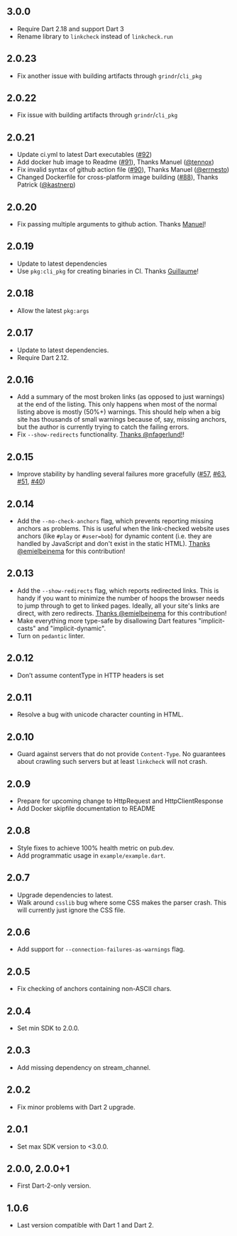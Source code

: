 ## 3.0.0

- Require Dart 2.18 and support Dart 3
- Rename library to `linkcheck` instead of `linkcheck.run`

## 2.0.23

- Fix another issue with building artifacts through `grindr`/`cli_pkg`

## 2.0.22

- Fix issue with building artifacts through `grindr`/`cli_pkg`

## 2.0.21

- Update ci.yml to latest Dart executables ([#92](https://github.com/filiph/linkcheck/pull/92))
- Add docker hub image to Readme ([#91](https://github.com/filiph/linkcheck/pull/91)), Thanks Manuel ([@tennox](https://github.com/tennox))
- Fix invalid syntax of github action file ([#90](https://github.com/filiph/linkcheck/pull/90)), Thanks Manuel ([@errnesto](https://github.com/errnesto))
- Changed Dockerfile for cross-platform image building ([#88](https://github.com/filiph/linkcheck/pull/88)), Thanks Patrick ([@kastnerp](https://github.com/kastnerp))
  
## 2.0.20

- Fix passing multiple arguments to github action.
  Thanks [Manuel](https://github.com/filiph/linkcheck/pull/82)!

## 2.0.19

- Update to latest dependencies
- Use `pkg:cli_pkg` for creating binaries in CI.
  Thanks
  [Guillaume](https://github.com/filiph/linkcheck/commits?author=Mogztter)!

## 2.0.18

- Allow the latest `pkg:args`

## 2.0.17

- Update to latest dependencies.
- Require Dart 2.12.

## 2.0.16

- Add a summary of the most broken links (as opposed to just warnings) 
  at the end of the listing. This only happens when most of the normal listing
  above is mostly (50%+) warnings. This should help when a big site has
  thousands of small warnings because of, say, missing anchors, but the author
  is currently trying to catch the failing errors.
- Fix `--show-redirects` functionality.
  [Thanks @nfagerlund!](https://github.com/filiph/linkcheck/pull/64)!

## 2.0.15

- Improve stability by handling several failures more gracefully
  ([#57](https://github.com/filiph/linkcheck/issues/57),
  [#63](https://github.com/filiph/linkcheck/issues/63),
  [#51](https://github.com/filiph/linkcheck/issues/51),
  [#40](https://github.com/filiph/linkcheck/issues/40))

## 2.0.14

- Add the `--no-check-anchors` flag, which prevents reporting missing anchors
  as problems. This is useful when the link-checked website uses anchors 
  (like `#play` or `#user=bob`) for dynamic content (i.e. they are handled
  by JavaScript and don't exist in the static HTML).
  [Thanks @emielbeinema](https://github.com/filiph/linkcheck/pull/56)
  for this contribution!

## 2.0.13

- Add the `--show-redirects` flag, which reports redirected links.
  This is handy if you want to minimize the number of hoops the browser needs
  to jump through to get to linked pages. Ideally, all your site's links
  are direct, with zero redirects.
  [Thanks @emielbeinema](https://github.com/filiph/linkcheck/pull/54)
  for this contribution!
- Make everything more type-safe by disallowing Dart features "implicit-casts"
  and "implicit-dynamic".
- Turn on `pedantic` linter.

## 2.0.12

- Don’t assume contentType in HTTP headers is set

## 2.0.11

- Resolve a bug with unicode character counting in HTML.

## 2.0.10

- Guard against servers that do not provide `Content-Type`. No guarantees about
  crawling such servers but at least `linkcheck` will not crash.

## 2.0.9

- Prepare for upcoming change to HttpRequest and HttpClientResponse
- Add Docker skipfile documentation to README

## 2.0.8

- Style fixes to achieve 100% health metric on pub.dev.
- Add programmatic usage in `example/example.dart`.

## 2.0.7

- Upgrade dependencies to latest.
- Walk around `csslib` bug where some CSS makes the parser crash. This will
  currently just ignore the CSS file.

## 2.0.6

- Add support for `--connection-failures-as-warnings` flag.

## 2.0.5

- Fix checking of anchors containing non-ASCII chars.

## 2.0.4

- Set min SDK to 2.0.0.

## 2.0.3

- Add missing dependency on stream_channel.

## 2.0.2

- Fix minor problems with Dart 2 upgrade.

## 2.0.1

- Set max SDK version to <3.0.0.

## 2.0.0, 2.0.0+1

- First Dart-2-only version.

## 1.0.6

- Last version compatible with Dart 1 and Dart 2.
